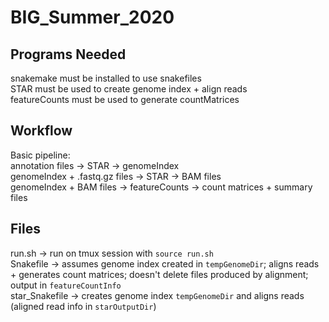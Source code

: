 # BIG_Summer_2020
<!-- My work in viewing the connection between eQTL analysis and transcript quantification method, done under supervision of Professor Harold Pimentel at UCLA's BIG Summer 2020 Program. -->

## Programs Needed
snakemake must be installed to use snakefiles\
STAR must be used to create genome index + align reads\
featureCounts must be used to generate countMatrices

## Workflow 
Basic pipeline:\
annotation files -> STAR -> genomeIndex\
genomeIndex + .fastq.gz files -> STAR -> BAM files\
genomeIndex + BAM files -> featureCounts -> count matrices + summary files

## Files 
run.sh -> run on tmux session with `source run.sh`\
Snakefile -> assumes genome index created in `tempGenomeDir`; aligns reads + generates count matrices; doesn't delete files produced by alignment; output in `featureCountInfo`\
star_Snakefile -> creates genome index `tempGenomeDir` and aligns reads (aligned read info in `starOutputDir`)
